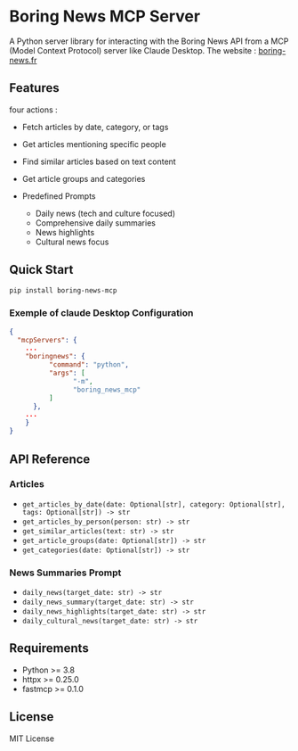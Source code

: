 # Boring News MCP Server
A Python server library for interacting with the Boring News API from a MCP (Model Context Protocol) server like Claude Desktop.
The website : [boring-news.fr](https://boring-news.fr)


## Features
four actions : 
- Fetch articles by date, category, or tags
- Get articles mentioning specific people
- Find similar articles based on text content
- Get article groups and categories

- Predefined Prompts
  - Daily news (tech and culture focused)
  - Comprehensive daily summaries
  - News highlights
  - Cultural news focus

## Quick Start
```bash
pip install boring-news-mcp
```

### Exemple of claude Desktop Configuration
```json
{
  "mcpServers": {
    ...      
    "boringnews": {
          "command": "python",
          "args": [
                "-m", 
                "boring_news_mcp"
          ]
      },
    ...
    }
}
```

## API Reference

### Articles

- `get_articles_by_date(date: Optional[str], category: Optional[str], tags: Optional[str]) -> str`
- `get_articles_by_person(person: str) -> str`
- `get_similar_articles(text: str) -> str`
- `get_article_groups(date: Optional[str]) -> str`
- `get_categories(date: Optional[str]) -> str`

### News Summaries Prompt

- `daily_news(target_date: str) -> str`
- `daily_news_summary(target_date: str) -> str`
- `daily_news_highlights(target_date: str) -> str`
- `daily_cultural_news(target_date: str) -> str`

## Requirements

- Python >= 3.8
- httpx >= 0.25.0
- fastmcp >= 0.1.0

## License

MIT License
